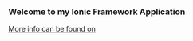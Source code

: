 ### Welcome to my Ionic Framework Application

[More info can be found on ](http://ionicframework.com/)
